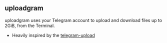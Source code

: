 
## uploadgram

uploadgram uses your Telegram account to upload and download files up to 2GiB, from the Terminal.

- Heavily inspired by the [telegram-upload](https://github.com/Nekmo/telegram-upload)
